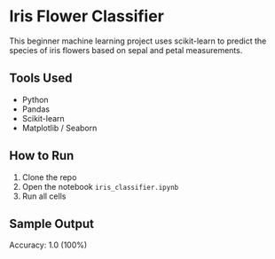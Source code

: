 # Iris Flower Classifier 

This beginner machine learning project uses scikit-learn to predict the species of iris flowers based on sepal and petal measurements.

## Tools Used
- Python
- Pandas
- Scikit-learn
- Matplotlib / Seaborn

## How to Run
1. Clone the repo
2. Open the notebook `iris_classifier.ipynb`
3. Run all cells

## Sample Output
Accuracy: 1.0 (100%)
